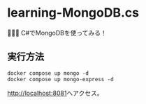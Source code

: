 # learning-MongoDB.cs

🐺🐺🐺 C#でMongoDBを使ってみる！  

## 実行方法

```shell
docker compose up mongo -d
docker compose up mongo-express -d
```

<http://localhost:8081>へアクセス。  
